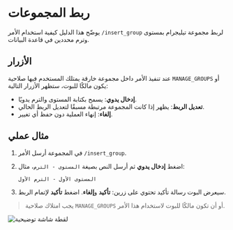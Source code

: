 # ربط المجموعات

يوضّح هذا الدليل كيفية استخدام الأمر `/insert_group` لربط مجموعة تيليجرام بمستوى وترم محددين في قاعدة البيانات.

## الأزرار

عند تنفيذ الأمر داخل مجموعة خارقة يمتلك المستخدم فيها صلاحية `MANAGE_GROUPS` أو يكون مالكًا للبوت، ستظهر الأزرار التالية:

- **إدخال يدوي**: يسمح بكتابة المستوى والترم يدويًا.
- **تعديل الربط**: يظهر إذا كانت المجموعة مرتبطة مسبقًا لتعديل الربط الحالي.
- **إلغاء**: إنهاء العملية دون حفظ أي تغيير.

## مثال عملي

1. في المجموعة أرسل الأمر `/insert_group`.
2. اضغط **إدخال يدوي** ثم أرسل النص بصيغة `المستوى - الترم`، مثال:

   ```text
   المستوى الأول - الترم الأول
   ```
3. سيعرض البوت رسالة تأكيد تحتوي على زرين: **تأكيد** و**إلغاء**. اضغط **تأكيد** لإتمام الربط.

> يجب امتلاك صلاحية `MANAGE_GROUPS` أو أن تكون مالكًا للبوت لاستخدام هذا الأمر.

![لقطة شاشة توضيحية](../images/insert_group.png) <!-- لقطة شاشة اختيارية -->
